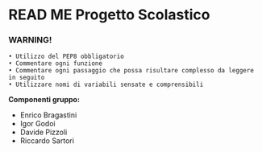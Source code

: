 # READ ME Progetto Scolastico

### WARNING!
    • Utilizzo del PEP8 obbligatorio
    • Commentare ogni funzione
    • Commentare ogni passaggio che possa risultare complesso da leggere in seguito
    • Utilizzare nomi di variabili sensate e comprensibili

**Componenti gruppo:**
- Enrico Bragastini
- Igor Godoi
- Davide Pizzoli
- Riccardo Sartori
